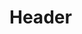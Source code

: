<!-- TITLE: Whirling Dervish -->
<!-- SUBTITLE: You assume the form of a whirling dervish with blades and weapons swirling around you. -->

# Header